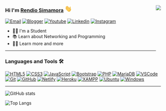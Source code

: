 ### Hi I'm [Rendio Simamora][website] <img src="wave.gif" width="23px"><img align="right" height="160px" width="auto" src="https://im5.ezgif.com/tmp/ezgif-5-1df460fed746.gif" />
[![Email](https://img.shields.io/badge/Email-D14836?style=for-the-badge&logo=gmail&logoColor=white)][email]
[![Blogger](https://img.shields.io/badge/Blogger-FF5722?style=for-the-badge&logo=blogger&logoColor=white)][blog]
[![Youtube](https://img.shields.io/badge/YouTube-FF0000?style=for-the-badge&logo=youtube&logoColor=white)][youtube]
[![Linkedin](https://img.shields.io/badge/LinkedIn-0077B5?style=for-the-badge&logo=linkedin&logoColor=white)][linkedin]
[![Instagram](https://img.shields.io/badge/Instagram-E4405F?style=for-the-badge&logo=instagram&logoColor=white)][instagram]

- 👨‍💻 I'm a Student
- 📚 Learn about Networking and Programming
- 💪🏼 Learn more and more

---

### Languages and Tools 🛠 

[![HTML5](https://img.shields.io/badge/HTML5-E34F26?style=for-the-badge&logo=html5&logoColor=white)](#)
[![CSS3](https://img.shields.io/badge/CSS3-1572B6?style=for-the-badge&logo=css3&logoColor=white)](#)
[![JavaScript](https://img.shields.io/badge/JavaScript-323330?style=for-the-badge&logo=javascript&logoColor=F7DF1E)](https://www.javascript.com/)
[![Bootstrap](https://img.shields.io/badge/Bootstrap-563D7C?style=for-the-badge&logo=bootstrap&logoColor=white)](https://getbootstrap.com/)
[![PHP](https://img.shields.io/badge/PHP-777BB4?style=for-the-badge&logo=php&logoColor=white)](https://www.php.net/)
[![MariaDB](https://img.shields.io/badge/MariaDB-003545?style=for-the-badge&logo=mariadb&logoColor=white)](https://mariadb.org/)
[![VSCode](https://img.shields.io/badge/Visual_Studio-5C2D91?style=for-the-badge&logo=visual%20studio&logoColor=white)](https://code.visualstudio.com/)
[![Git](https://img.shields.io/badge/Git-F05032?style=for-the-badge&logo=git&logoColor=white)](https://git-scm.com/)
[![GitHub](https://img.shields.io/badge/GitHub-100000?style=for-the-badge&logo=github&logoColor=white)](https://github.com/)
[![Netlify](https://img.shields.io/badge/Netlify-00C7B7?style=for-the-badge&logo=netlify&logoColor=white)](https://www.netlify.com/)
[![Heroku](https://img.shields.io/badge/Heroku-430098?style=for-the-badge&logo=heroku&logoColor=white)](https://www.heroku.com/)
[![XAMPP](https://img.shields.io/badge/Xampp-F37623?style=for-the-badge&logo=xampp&logoColor=white)](https://www.apachefriends.org/)
[![Ubuntu](https://img.shields.io/badge/Ubuntu-E95420?style=for-the-badge&logo=ubuntu&logoColor=white)](https://ubuntu.com/)
[![Windows](https://img.shields.io/badge/Windows-0078D6?style=for-the-badge&logo=windows&logoColor=white)](https://www.microsoft.com/en-us/windows)


---


![GitHub stats](https://github-readme-stats.vercel.app/api?username=rndio&show_icons=true&theme=gotham)

![Top Langs](https://github-readme-stats.vercel.app/api/top-langs/?username=rndio&theme=gotham&layout=compact)

[blog]: https://s.id/rndblog
[twitter]: https://s.id/rndtw
[youtube]: https://s.id/rndyt
[instagram]: https://s.id/rndig
[email]: mailto:mail@rndio.my.id
[website]: https://me.rndio.my.id
[linkedin]: https://www.linkedin.com/in/rendio-simamora-b24908199/
